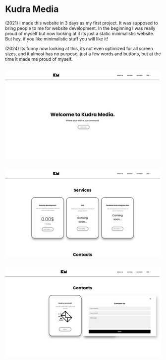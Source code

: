 # Kudra Media
(2021) I made this website in 3 days as my first project. It was supposed to bring people to me for website development.
In the beginning I was really proud of myself but now looking at it its just a static minimalistic website. 
But hey, if you like minimalistic stuff you will like it! 

(2024) Its funny now looking at this, its not even optimized for all screen sizes, and it almost has no purpose,
just a few words and buttons, but at the time it made me proud of myself.


## 

  <img width="700px" src="https://github.com/Luka-Kudra/KudraMedia/blob/main/design/Home%20page.png?raw=true" >
  
## 

  <img width="700px" src="https://github.com/Luka-Kudra/KudraMedia/blob/main/design/Contacts%20page.png?raw=true" >
  
## 
  
<img width="700px" src="https://github.com/Luka-Kudra/KudraMedia/blob/main/design/Services%20page.png?raw=true" >

